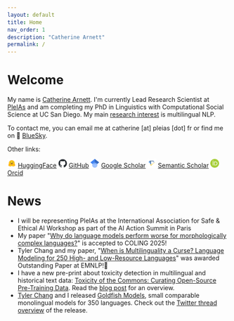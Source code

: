 ```yaml
---
layout: default
title: Home
nav_order: 1
description: "Catherine Arnett"
permalink: /
---
```


# Welcome

My name is [Catherine Arnett](https://catherinearnett.github.io/about). I'm currently Lead Research Scientist at [PleIAs](https://pleias.fr/) and am completing my PhD in Linguistics with Computational Social Science at UC San Diego. My main [research interest](https://catherinearnett.github.io/research) is multilingual NLP. 

To contact me, you can email me at catherine [at] pleias [dot] fr or find me on 🦋 [BlueSky](https://bsky.app/profile/catherinearnett.bsky.social). 

Other links:

<img src="./assets/logos/huggingface-logo.png" width="20" /> [HuggingFace](https://huggingface.co/catherinearnett) 
<img src="./assets/logos/github-mark.png" width="20" /> [GitHub](https://github.com/catherinearnett)
<img src="./assets/logos/google-scholar-logo.png" width="20" /> [Google Scholar](https://scholar.google.com/citations?user=bLS_8RAAAAAJ&hl=en)
<img src="./assets/logos/semantic-scholar-logo.png" width="20" /> [Semantic Scholar](https://www.semanticscholar.org/author/Catherine-Arnett/2257347764)
<img src="./assets/logos/orcid-logo.png" width="20" /> [Orcid](https://orcid.org/0000-0003-0448-5415)


# News

* I will be representing PleIAs at the International Association for Safe & Ethical AI Workshop as part of the AI Action Summit in Paris
* My paper "[Why do language models perform worse for morphologically complex languages?](https://arxiv.org/abs/2411.14198)" is accepted to COLING 2025!
* Tyler Chang and my paper, "[When is Multilinguality a Curse? Language Modeling for 250 High- and Low-Resource Languages](https://arxiv.org/pdf/2311.09205)" was awarded Outstanding Paper at EMNLP!🥇
* I have a new pre-print about toxicity detection in multilingual and historical text data: [Toxicity of the Commons: Curating Open-Source Pre-Training Data](https://arxiv.org/pdf/2410.22587). Read the [blog post](https://huggingface.co/blog/catherinearnett/toxic-commons) for an overview. 
*  [Tyler Chang](https://tylerachang.github.io/) and I released [Goldfish Models](https://huggingface.co/goldfish-models), small comparable monolingual models for 350 languages. Check out the [Twitter thread overview](https://x.com/linguist_cat/status/1826267170952863885) of the release.
